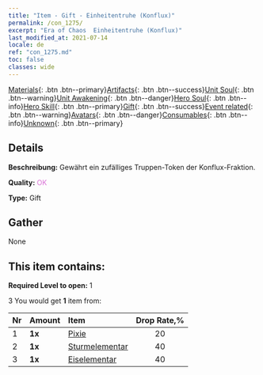 ```yaml
---
title: "Item - Gift - Einheitentruhe (Konflux)"
permalink: /con_1275/
excerpt: "Era of Chaos  Einheitentruhe (Konflux)"
last_modified_at: 2021-07-14
locale: de
ref: "con_1275.md"
toc: false
classes: wide
---
```

 [Materials](/ItemsDE/){: .btn .btn--primary}[Artifacts](/ItemsDE/Artifacts/){: .btn .btn--success}[Unit Soul](/ItemsDE/UnitSoul/){: .btn .btn--warning}[Unit Awakening](/ItemsDE/UnitAwakening/){: .btn .btn--danger}[Hero Soul](/ItemsDE/HeroSoul/){: .btn .btn--info}[Hero Skill](/ItemsDE/HeroSkill/){: .btn .btn--primary}[Gift](/ItemsDE/Gift/){: .btn .btn--success}[Event related](/ItemsDE/Events/){: .btn .btn--warning}[Avatars](/ItemsDE/Avatars/){: .btn .btn--danger}[Consumables](/ItemsDE/Consumables/){: .btn .btn--info}[Unknown](/ItemsDE/Unknown/){: .btn .btn--primary}

## Details
 **Beschreibung:** Gewährt ein zufälliges Truppen-Token der Konflux-Fraktion.

 **Quality:** <span style="color: #DA70D6">OK</span>

 **Type:** Gift

## Gather

  None

## This item contains:

 **Required Level to open:** 1

 3 You would get **1** item  from:

  | Nr | Amount |     Item    | Drop Rate,% |
  |:---|:-------|:------------|:---------:|
  | 1 |  **1x** | [Pixie](/ItemsDE/unt_262/) | 20 | 
  | 2 |  **1x** | [Sturmelementar](/ItemsDE/unt_263/) | 40 | 
  | 3 |  **1x** | [Eiselementar](/ItemsDE/unt_264/) | 40 | 
